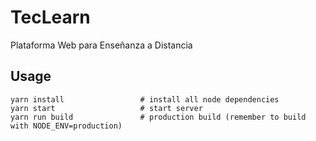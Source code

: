 # TecLearn
Plataforma Web para Enseñanza a Distancia

## Usage

```
yarn install                 # install all node dependencies
yarn start                   # start server
yarn run build               # production build (remember to build with NODE_ENV=production)
```